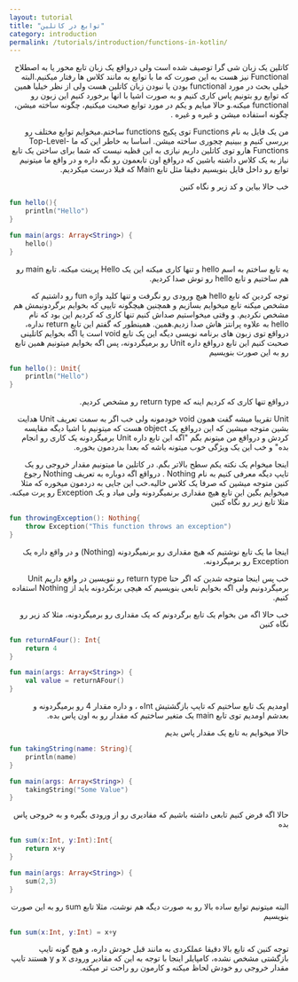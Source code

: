 ```yaml
---
layout: tutorial
title: "توابع در کاتلین"
category: introduction
permalink: /tutorials/introduction/functions-in-kotlin/
---
```



<div dir="rtl" markdown="1">



کاتلین یک زبان شی گرا توصیف شده است ولی درواقع یک زبان تابع محور یا به اصطلاح Functional نیز هست به این صورت که ما با توابع به مانند کلاس ها رفتار میکنیم.البته خیلی بحث در مورد functional بودن یا نبودن زبان کاتلین هست ولی از نظر خیلیا همین که توابع رو بتونیم پاس کاری کنیم و به صورت اشیا با انها برخورد کنیم این زبون رو functional میکنه.و حالا میایم و یکم در مورد توابع صحبت میکنیم، چگونه ساخته میشن، چگونه استفاده میشن و غیره و غیره .

من یک فایل به نام Functions توی پکیج functions ساختم.میخوایم توابع مختلف رو بررسی کنیم و ببینیم چجوری ساخته میشن. اساسا به خاطر این که ما Top-Level-Functions هارو توی کاتلین داریم نیازی به این قظیه نیست که شما برای ساختن یک تابع نیاز به یک کلاس داشته باشین که درواقع اون تابعمون رو نگه داره و در واقع ما میتونیم توابع رو داخل فایل بنویسیم دقیقا مثل تابع Main که قبلا درست میکردیم.

خب حالا بیاین و کد زیر و نگاه کنین

</div>

```kotlin
fun hello(){
    println("Hello")
}

fun main(args: Array<String>) {
    hello()
}
```

<div dir="rtl" markdown="1">

یه تابع ساختم به اسم hello و تنها کاری میکنه این یک Hello پرینت میکنه. تابع main رو هم ساختیم و تابع hello رو توش صدا کردیم.

توجه کردین که تابع hello هیچ ورودی رو نگرفت و تنها کلید واژه fun رو داشتیم که مشخص میکنه تابع میخوایم بسازیم و همچنین هیچگونه تایپی که بخوایم برگردونیمش هم مشخص نکردیم. و وقتی میخواستیم صداش کنیم تنها کاری که کردیم این بود که نام hello به علاوه پرانتز هاش صدا زدیم.همین. همینطور که گفتم این تابع return نداره، درواقع توی زبون های برنامه نویسی دیگه این یک تابع void است یا اگه بخوایم کاتلینی صحبت کنیم این تابع درواقع داره Unit رو برمیگردونه، پس اگه بخوایم میتونیم همین تابع رو به این صورت بنویسیم

</div>

```kotlin
fun hello(): Unit{
    println("Hello")
}
```

<div dir="rtl" markdown="1">

درواقع تنها کاری که کردیم اینه که return type رو مشخص کردیم.

Unit تقریبا میشه گفت همون void خودمونه ولی خب اگر به سمت تعریف Unit هدایت بشین متوجه میشین که این درواقع یک object هست که میتونیم با اشیا دیگه مقایسه کردش و درواقع من میتونم بگم "اگه این تابع داره Unit برمیگردونه یک کاری رو انجام بده" و خب این یک ویژگی خوب میتونه باشه که بعدا بدردمون بخوره.

اینجا میخوام یک نکته یکم سطح بالاتر بگم. در کاتلین ما میتونیم مقدار خروجی رو یک تایپ دیگه معرفی کنیم به نام Nothing . درواقع اگه دوباره به تعریف Nothing رجوع کنین متوجه میشین که صرفا یک کلاس خالیه.خب این جایی به دردمون میخوره که مثلا میخوایم بگین این تابع هیچ مقداری برنمیگردونه ولی میاد و یک Exception رو پرت میکنه. مثلا تابع زیر رو نگاه کنین

</div>

```kotlin
fun throwingException(): Nothing{
    throw Exception("This function throws an exception")
}
```

<div dir="rtl" markdown="1">

اینجا ما یک تابع نوشتیم که هیچ مقداری رو برنمیگردونه (Nothing) و در واقع داره یک Exception رو برمیگردونه.

خب پس اینجا متوجه شدین که اگر حتا return type رو ننویسین در واقع داریم Unit برمیگردونیم ولی اگه بخوایم تابعی بنویسیم که هیچی برنگردونه باید از Nothing استفاده کنیم.

خب حالا اگه من بخوام یک تابع برگردونم که یک مقداری رو برمیگردونه، مثلا کد زیر رو نگاه کنین

</div>

```kotlin
fun returnAFour(): Int{
    return 4
}

fun main(args: Array<String>) {
    val value = returnAFour()
}
```

<div dir="rtl" markdown="1">

اومدیم یک تابع ساختیم که تایپ بازگشتیش Intه ، و داره مقدار 4 رو برمیگردونه و بعدشم اومدیم توی تابع main یک متغیر ساختیم که مقدار رو به اون پاس بده.

حالا میخوایم به تابع یک مقدار پاس بدیم

</div>

```kotlin
fun takingString(name: String){
    println(name)
}

fun main(args: Array<String>) {
    takingString("Some Value")
}
```

<div dir="rtl" markdown="1">

حالا اگه فرض کنیم تابعی داشته باشیم که مقادیری رو از ورودی بگیره و به خروجی پاس بده

</div>

```kotlin
fun sum(x:Int, y:Int):Int{
    return x+y
}

fun main(args: Array<String>) {
    sum(2,3)
}
```

<div dir="rtl" markdown="1">

البته میتونیم توابع ساده بالا رو به صورت دیگه هم نوشت، مثلا تابع sum رو به این صورت بنویسیم

</div>

```kotlin
fun sum(x:Int, y:Int) = x+y
```

<div dir="rtl" markdown="1">

توجه کنین که تابع بالا دقیقا عملکردی به مانند قبل خودش داره، و هیچ گونه تایپ بازگشتی مشخص نشده، کامپایلر اینجا با توجه به این که مقادیر ورودی x و y هستند تایپ مقدار خروجی رو خودش لحاظ میکنه و کارمون رو راحت تر میکنه.



